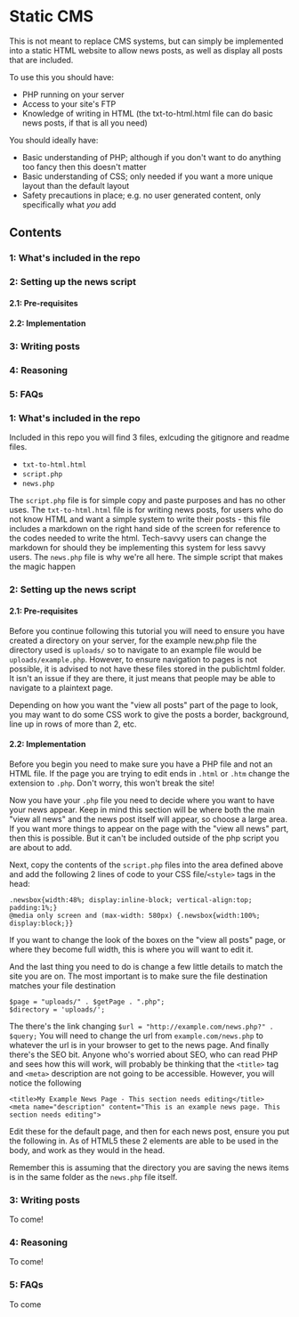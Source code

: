 # Static CMS
This is not meant to replace CMS systems, but can simply be implemented into a static HTML website to allow news posts, as well as display all posts that are included.

To use this you should have:
* PHP running on your server
* Access to your site's FTP
* Knowledge of writing in HTML (the txt-to-html.html file can do basic news posts, if that is all you need)

You should ideally have:
* Basic understanding of PHP; although if you don't want to do anything too fancy then this doesn't matter
* Basic understanding of CSS; only needed if you want a more unique layout than the default layout
* Safety precautions in place; e.g. no user generated content, only specifically what _you_ add
 
## Contents
### 1: What's included in the repo
### 2: Setting up the news script
#### 2.1: Pre-requisites
#### 2.2: Implementation
### 3: Writing posts
### 4: Reasoning
### 5: FAQs

### 1: What's included in the repo
Included in this repo you will find 3 files, exlcuding the gitignore and readme files.
* `txt-to-html.html`
* `script.php`
* `news.php`

The `script.php` file is for simple copy and paste purposes and has no other uses.
The `txt-to-html.html` file is for writing news posts, for users who do not know HTML and want a simple system to write their posts - this file includes a markdown on the right hand side of the screen for reference to the codes needed to write the html. Tech-savvy users can change the markdown for should they be implementing this system for less savvy users.
The `news.php` file is why we're all here. The simple script that makes the magic happen

### 2: Setting up the news script
#### 2.1: Pre-requisites
Before you continue following this tutorial you will need to ensure you have created a directory on your server, for the example new.php file the directory used is `uploads/` so to navigate to an example file would be `uploads/example.php`. However, to ensure navigation to pages is not possible, it is advised to not have these files stored in the publichtml folder. It isn't an issue if they are there, it just means that people may be able to navigate to a plaintext page.

Depending on how you want the "view all posts" part of the page to look, you may want to do some CSS work to give the posts a border, background, line up in rows of more than 2, etc.

#### 2.2: Implementation
Before you begin you need to make sure you have a PHP file and not an HTML file. If the page you are trying to edit ends in `.html` or `.htm` change the extension to `.php`. Don't worry, this won't break the site!

Now you have your `.php` file you need to decide where you want to have your news appear. Keep in mind this section will be where both the main "view all news" and the news post itself will appear, so choose a large area. If you want more things to appear on the page with the "view all news" part, then this is possible. But it can't be included outside of the php script you are about to add.

Next, copy the contents of the `script.php` files into the area defined above and add the following 2 lines of code to your CSS file/`<style>` tags in the head:
```
.newsbox{width:48%; display:inline-block; vertical-align:top; padding:1%;}
@media only screen and (max-width: 580px) {.newsbox{width:100%; display:block;}}
```

If you want to change the look of the boxes on the "view all posts" page, or where they become full width, this is where you will want to edit it.

And the last thing you need to do is change a few little details to match the site you are on.
The most important is to make sure the file destination matches your file destination
```
$page = "uploads/" . $getPage . ".php";
$directory = 'uploads/';
```
The there's the link changing
`$url = "http://example.com/news.php?" . $query;`
You will need to change the url from `example.com/news.php` to whatever the url is in your browser to get to the news page.
And finally there's the SEO bit. Anyone who's worried about SEO, who can read PHP and sees how this will work, will probably be thinking that the `<title>` tag and `<meta>` description are not going to be accessible. However, you will notice the following
```
<title>My Example News Page - This section needs editing</title>
<meta name="description" content="This is an example news page. This section needs editing">
```
Edit these for the default page, and then for each news post, ensure you put the following in. As of HTML5 these 2 elements are able to be used in the body, and work as they would in the head.

Remember this is assuming that the directory you are saving the news items is in the same folder as the `news.php` file itself.

### 3: Writing posts
To come!

### 4: Reasoning
To come!

### 5: FAQs
To come



